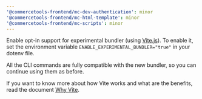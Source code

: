 ```yaml
---
'@commercetools-frontend/mc-dev-authentication': minor
'@commercetools-frontend/mc-html-template': minor
'@commercetools-frontend/mc-scripts': minor
---
```


Enable opt-in support for experimental bundler (using [Vite.js](https://vitejs.dev/)). To enable it, set the environment variable `ENABLE_EXPERIMENTAL_BUNDLER="true"` in your dotenv file.

All the CLI commands are fully compatible with the new bundler, so you can continue using them as before.

If you want to know more about how Vite works and what are the benefits, read the document [Why Vite](https://vitejs.dev/guide/why.html).
